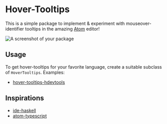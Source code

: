 # Hover-Tooltips

This is a simple package to implement & experiment with
mouseover-identifier tooltips in the amazing [Atom](http://atom.io) editor!

![A screenshot of your package](https://f.cloud.github.com/assets/69169/2290250/c35d867a-a017-11e3-86be-cd7c5bf3ff9b.gif)

## Usage

To get hover-tooltips for your favorite language, create a suitable 
subclass of `HoverTooltips`. Examples:

+ [hover-tooltips-hdevtools](https://atom.io/packages/hover-tooltips-hdevtools)

## Inspirations

+ [ide-haskell](http://atom-haskell.github.io/ide-haskell)
+ [atom-typescript](https://github.com/TypeStrong/atom-typescript)
